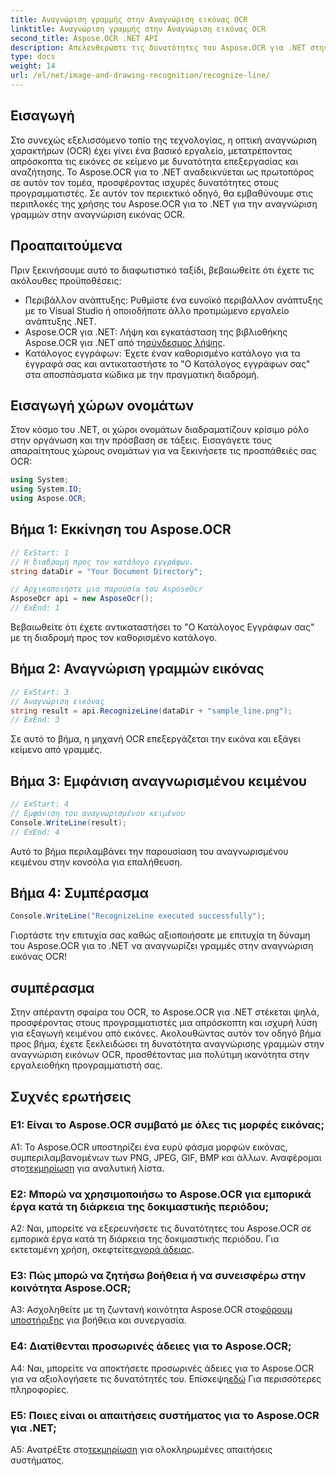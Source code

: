 ```yaml
---
title: Αναγνώριση γραμμής στην Αναγνώριση εικόνας OCR
linktitle: Αναγνώριση γραμμής στην Αναγνώριση εικόνας OCR
second_title: Aspose.OCR .NET API
description: Απελευθερώστε τις δυνατότητες του Aspose.OCR για .NET στην αναγνώριση γραμμών στην αναγνώριση εικόνας OCR. Οδηγός προγραμματιστή για απρόσκοπτη εξαγωγή κειμένου από εικόνες.
type: docs
weight: 14
url: /el/net/image-and-drawing-recognition/recognize-line/
---
```

## Εισαγωγή

Στο συνεχώς εξελισσόμενο τοπίο της τεχνολογίας, η οπτική αναγνώριση χαρακτήρων (OCR) έχει γίνει ένα βασικό εργαλείο, μετατρέποντας απρόσκοπτα τις εικόνες σε κείμενο με δυνατότητα επεξεργασίας και αναζήτησης. Το Aspose.OCR για το .NET αναδεικνύεται ως πρωτοπόρος σε αυτόν τον τομέα, προσφέροντας ισχυρές δυνατότητες στους προγραμματιστές. Σε αυτόν τον περιεκτικό οδηγό, θα εμβαθύνουμε στις περιπλοκές της χρήσης του Aspose.OCR για το .NET για την αναγνώριση γραμμών στην αναγνώριση εικόνας OCR.

## Προαπαιτούμενα

Πριν ξεκινήσουμε αυτό το διαφωτιστικό ταξίδι, βεβαιωθείτε ότι έχετε τις ακόλουθες προϋποθέσεις:

- Περιβάλλον ανάπτυξης: Ρυθμίστε ένα ευνοϊκό περιβάλλον ανάπτυξης με το Visual Studio ή οποιοδήποτε άλλο προτιμώμενο εργαλείο ανάπτυξης .NET.
-  Aspose.OCR για .NET: Λήψη και εγκατάσταση της βιβλιοθήκης Aspose.OCR για .NET από τη[σύνδεσμος λήψης](https://releases.aspose.com/ocr/net/).
- Κατάλογος εγγράφων: Έχετε έναν καθορισμένο κατάλογο για τα έγγραφά σας και αντικαταστήστε το "Ο Κατάλογος εγγράφων σας" στα αποσπάσματα κώδικα με την πραγματική διαδρομή.

## Εισαγωγή χώρων ονομάτων

Στον κόσμο του .NET, οι χώροι ονομάτων διαδραματίζουν κρίσιμο ρόλο στην οργάνωση και την πρόσβαση σε τάξεις. Εισαγάγετε τους απαραίτητους χώρους ονομάτων για να ξεκινήσετε τις προσπάθειές σας OCR:

```csharp
using System;
using System.IO;
using Aspose.OCR;
```

## Βήμα 1: Εκκίνηση του Aspose.OCR

```csharp
// ExStart: 1
// Η διαδρομή προς τον κατάλογο εγγράφων.
string dataDir = "Your Document Directory";

// Αρχικοποιήστε μια παρουσία του AsposeOcr
AsposeOcr api = new AsposeOcr();
// ExEnd: 1
```

Βεβαιωθείτε ότι έχετε αντικαταστήσει το "Ο Κατάλογος Εγγράφων σας" με τη διαδρομή προς τον καθορισμένο κατάλογο.

## Βήμα 2: Αναγνώριση γραμμών εικόνας

```csharp
// ExStart: 3
// Αναγνώριση εικόνας
string result = api.RecognizeLine(dataDir + "sample_line.png");
// ExEnd: 3
```

Σε αυτό το βήμα, η μηχανή OCR επεξεργάζεται την εικόνα και εξάγει κείμενο από γραμμές.

## Βήμα 3: Εμφάνιση αναγνωρισμένου κειμένου

```csharp
// ExStart: 4
// Εμφάνιση του αναγνωρισμένου κειμένου
Console.WriteLine(result);
// ExEnd: 4
```

Αυτό το βήμα περιλαμβάνει την παρουσίαση του αναγνωρισμένου κειμένου στην κονσόλα για επαλήθευση.

## Βήμα 4: Συμπέρασμα

```csharp
Console.WriteLine("RecognizeLine executed successfully");
```

Γιορτάστε την επιτυχία σας καθώς αξιοποιήσατε με επιτυχία τη δύναμη του Aspose.OCR για το .NET να αναγνωρίζει γραμμές στην αναγνώριση εικόνας OCR!

## συμπέρασμα

Στην απέραντη σφαίρα του OCR, το Aspose.OCR για .NET στέκεται ψηλά, προσφέροντας στους προγραμματιστές μια απρόσκοπτη και ισχυρή λύση για εξαγωγή κειμένου από εικόνες. Ακολουθώντας αυτόν τον οδηγό βήμα προς βήμα, έχετε ξεκλειδώσει τη δυνατότητα αναγνώρισης γραμμών στην αναγνώριση εικόνων OCR, προσθέτοντας μια πολύτιμη ικανότητα στην εργαλειοθήκη προγραμματιστή σας.

## Συχνές ερωτήσεις

### Ε1: Είναι το Aspose.OCR συμβατό με όλες τις μορφές εικόνας;

 A1: Το Aspose.OCR υποστηρίζει ένα ευρύ φάσμα μορφών εικόνας, συμπεριλαμβανομένων των PNG, JPEG, GIF, BMP και άλλων. Αναφέρομαι στο[τεκμηρίωση](https://reference.aspose.com/ocr/net/) για αναλυτική λίστα.

### Ε2: Μπορώ να χρησιμοποιήσω το Aspose.OCR για εμπορικά έργα κατά τη διάρκεια της δοκιμαστικής περιόδου;

 A2: Ναι, μπορείτε να εξερευνήσετε τις δυνατότητες του Aspose.OCR σε εμπορικά έργα κατά τη διάρκεια της δοκιμαστικής περιόδου. Για εκτεταμένη χρήση, σκεφτείτε[αγορά άδειας](https://purchase.aspose.com/buy).

### Ε3: Πώς μπορώ να ζητήσω βοήθεια ή να συνεισφέρω στην κοινότητα Aspose.OCR;

 A3: Ασχοληθείτε με τη ζωντανή κοινότητα Aspose.OCR στο[φόρουμ υποστήριξης](https://forum.aspose.com/c/ocr/16) για βοήθεια και συνεργασία.

### Ε4: Διατίθενται προσωρινές άδειες για το Aspose.OCR;

A4: Ναι, μπορείτε να αποκτήσετε προσωρινές άδειες για το Aspose.OCR για να αξιολογήσετε τις δυνατότητές του. Επίσκεψη[εδώ](https://purchase.aspose.com/temporary-license/) Για περισσότερες πληροφορίες.

### Ε5: Ποιες είναι οι απαιτήσεις συστήματος για το Aspose.OCR για .NET;

 A5: Ανατρέξτε στο[τεκμηρίωση](https://reference.aspose.com/ocr/net/) για ολοκληρωμένες απαιτήσεις συστήματος.